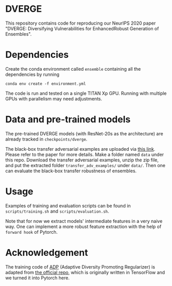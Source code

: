 # DVERGE
This repository contains code for reproducing our NeurIPS 2020 paper "DVERGE: Diversifying Vulnerabilities for EnhancedRobust Generation of Ensembles".

# Dependencies
Create the conda environment called `ensemble` containing all the dependencies by running
```
conda env create -f environment.yml
```
The code is run and tested on a single TITAN Xp GPU. Running with multiple GPUs with parallelism may need adjustments.

# Data and pre-trained models
The pre-trained DVERGE models (with ResNet-20s as the architecture) are already tracked in `checkpoints/dverge`.


The black-box transfer adversarial examples are uploaded via [this link](https://drive.google.com/file/d/1hL3SK9QWZVADHsCR8CcGvbopOvPe3Ylk/view?usp=sharing). Please refer to the paper for more details. Make a folder named `data` under this repo. Download the transfer adversarial examples, unzip the zip file, and put the extracted folder `transfer_adv_examples/` under `data/`. Then one can evaluate the black-box transfer robustness of ensembles.

# Usage
Examples of training and evaluation scripts can be found in `scripts/training.sh` and `scripts/evaluation.sh`.

Note that for now we extract models' intermediate features in a very naive way. One can implement a more robust feature extraction with the help of `forward hook` of Pytorch.

# Acknowledgement
The training code of [ADP](https://arxiv.org/pdf/1901.08846.pdf) (Adaptive Diversity Promoting Regularizer) is adapted from [the official repo](https://github.com/P2333/Adaptive-Diversity-Promoting), which is originally written in TensorFlow and we turned it into Pytorch here.
